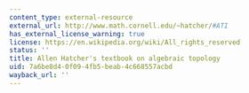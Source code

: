 ```yaml
---
content_type: external-resource
external_url: http://www.math.cornell.edu/~hatcher/#ATI
has_external_license_warning: true
license: https://en.wikipedia.org/wiki/All_rights_reserved
status: ''
title: Allen Hatcher's textbook on algebraic topology
uid: 7a6be8d4-0f09-4fb5-beab-4c668557acbd
wayback_url: ''
---
```

